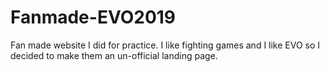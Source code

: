 # Fanmade-EVO2019
Fan made website I did for practice. I like fighting games and I like EVO so I decided to make them an un-official landing page.
